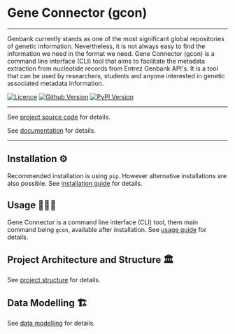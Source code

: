 # Gene Connector (gcon)

___

Genbank currently stands as one of the most significant global repositories of genetic information. Nevertheless, it is not always easy to find the information we need in the format we need. Gene Connector (gcon) is a command line interface (CLI) tool that aims to facilitate the metadata extraction from nucleotide records from Entrez Genbank API's. It is a tool that can be used by researchers, students and anyone interested in genetic associated metadata information.

[![Licence](https://img.shields.io/pypi/l/gene-connector-cli?style=for-the-badge)](LICENSE)
[![Github Version](https://img.shields.io/github/v/tag/sgelias/gene-connector-cli?style=for-the-badge)](pyproject.toml)
[![PyPI Version](https://img.shields.io/pypi/v/gene-connector-cli?style=for-the-badge)](pyproject.toml)

___

See [project source code](https://github.com/sgelias/gene-connector-cli) for details.

See [documentation](https://github.com/sgelias/gene-connector-cli/blob/main/docs/README.md) for details.

___

## Installation ⚙️

Recommended installation is using `pip`. However alternative installations are also possible. See [installation guide](https://github.com/sgelias/gene-connector-cli/blob/main/docs/book/01_installation.md) for details.

## Usage 👨🏽‍💻

Gene Connector is a command line interface (CLI) tool, them main command being `gcon`, available after installation. See [usage guide](https://github.com/sgelias/gene-connector-cli/blob/main/docs/book/02_usage.md) for details.

## Project Architecture and Structure 🏛️

See [project structure](https://github.com/sgelias/gene-connector-cli/blob/main/docs/book/03_project_structure.md) for details.

## Data Modelling 🏗️

See [data modelling](https://github.com/sgelias/gene-connector-cli/blob/main/docs/book/04_data_modelling.md) for details.
